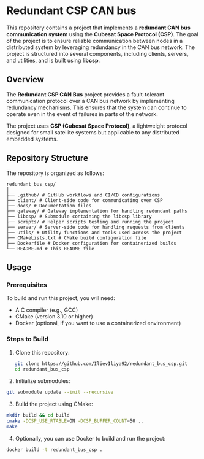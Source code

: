 # Redundant CSP CAN bus

This repository contains a project that implements a **redundant CAN bus communication system** using the **Cubesat Space Protocol (CSP)**. The goal of the project is to ensure reliable communication between nodes in a distributed system by leveraging redundancy in the CAN bus network. The project is structured into several components, including clients, servers, and utilities, and is built using **libcsp**.

## Overview
The **Redundant CSP CAN Bus** project provides a fault-tolerant communication protocol over a CAN bus network by implementing redundancy mechanisms. This ensures that the system can continue to operate even in the event of failures in parts of the network.

The project uses **CSP (Cubesat Space Protocol)**, a lightweight protocol designed for small satellite systems but applicable to any distributed embedded systems.

## Repository Structure
The repository is organized as follows:

```
redundant_bus_csp/
│
├── .github/ # GitHub workflows and CI/CD configurations
├── client/ # Client-side code for communicating over CSP
├── docs/ # Documentation files
├── gateway/ # Gateway implementation for handling redundant paths
├── libcsp/ # Submodule containing the libcsp library
├── scripts/ # Helper scripts testing and running the project
├── server/ # Server-side code for handling requests from clients
├── utils/ # Utility functions and tools used across the project
├── CMakeLists.txt # CMake build configuration file
├── Dockerfile # Docker configuration for containerized builds
└── README.md # This README file
```

## Usage

### Prerequisites
To build and run this project, you will need:
- A C compiler (e.g., GCC)
- CMake (version 3.10 or higher)
- Docker (optional, if you want to use a containerized environment)

### Steps to Build

1. Clone this repository:

```bash
   git clone https://github.com/IlievIliya92/redundant_bus_csp.git
   cd redundant_bus_csp
```

2. Initialize submodules:

```bash
git submodule update --init --recursive
```

3. Build the project using CMake:

```bash
mkdir build && cd build
cmake -DCSP_USE_RTABLE=ON -DCSP_BUFFER_COUNT=50 ..
make
```

4. Optionally, you can use Docker to build and run the project:

```bash
docker build -t redundant_bus_csp .
```
